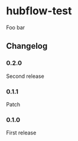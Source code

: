 # hubflow-test

Foo bar

## Changelog

### 0.2.0

Second release

### 0.1.1

Patch

### 0.1.0

First release
